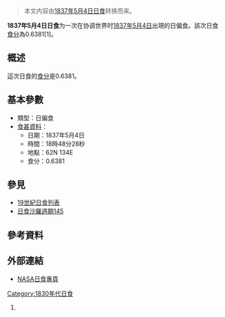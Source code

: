 > 本文内容由[1837年5月4日日食](https://zh.wikipedia.org/wiki/1837年5月4日日食)转换而来。


**1837年5月4日日食**为一次在协调世界时[1837年](https://zh.wikipedia.org/wiki/1837年 "wikilink")[5月4日](../Page/5月4日.md "wikilink")出現的日偏食。該次日食[食分](../Page/食分.md "wikilink")為0.6381\[1\]。

## 概述

這次日食的[食分](../Page/食分.md "wikilink")是0.6381。

## 基本參數

  - 類型：日偏食
  - [食甚資料](https://zh.wikipedia.org/wiki/食甚 "wikilink")：
      - 日期：1837年5月4日
      - 時間：18時48分28秒
      - 地點：62N 134E
      - 食分：0.6381

## 參見

  - [19世紀日食列表](../Page/19世紀日食列表.md "wikilink")
  - [日食沙羅週期145](https://zh.wikipedia.org/wiki/日食沙羅週期145 "wikilink")

## 參考資料

## 外部連結

  - [NASA日食專頁](http://eclipse.gsfc.nasa.gov/solar.html)

[Category:1830年代日食](https://zh.wikipedia.org/wiki/Category:1830年代日食 "wikilink")

1.